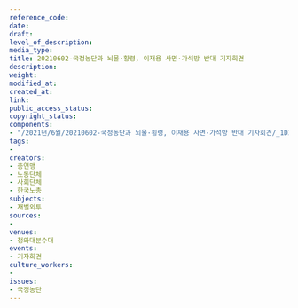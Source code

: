 ```yaml
---
reference_code: 
date: 
draft: 
level_of_description: 
media_type: 
title: 20210602-국정농단과 뇌물·횡령, 이재용 사면·가석방 반대 기자회견
description: 
weight: 
modified_at: 
created_at: 
link: 
public_access_status: 
copyright_status: 
components:
- "/2021년/6월/20210602-국정농단과 뇌물·횡령, 이재용 사면·가석방 반대 기자회견/_1D20373.jpg"
tags:
- 
creators:
- 총연맹
- 노동단체
- 사회단체
- 한국노총
subjects:
- 재벌외투
sources:
- 
venues:
- 청와대분수대
events:
- 기자회견
culture_workers:
- 
issues:
- 국정농단
---
```

